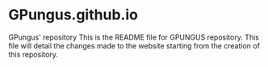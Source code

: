 # GPungus.github.io
GPungus' repository
This is the README file for GPUNGUS repository. This file will detail the changes made to the website starting from the creation of this repository.

